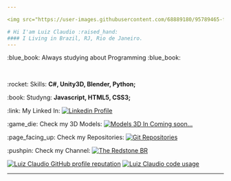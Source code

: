 ```yaml
---

<img src="https://user-images.githubusercontent.com/68889180/95789465-f429ee00-0cb3-11eb-8415-0ae6a8811bc1.png" alt="Cl-415 Plane 3D Modeled by me" width="350px" align="right"/>

# Hi I'am Luiz Claudio :raised_hand:
#### I Living in Brazil, RJ, Rio de Janeiro.
---
```

<p>:blue_book: Always studying about Programming :blue_book:</p>
<br>
 <p>:rocket: Skills: <strong>C#, Unity3D, Blender, Python;</strong> </p>
 <p>:book: Studyng: <strong>Javascript, HTML5, CSS3;</strong ></p>
 <p>:link: My Linked In: <a href="https://www.linkedin.com/in/luiz-claudio-b5b3b21b8/"><img src="https://img.shields.io/badge/-LinkedIn-blue" alt="Linkedin Profile" /></a> </p>
 <p>:game_die: Check my 3D Models: <a href="#"><img src="https://img.shields.io/badge/-Coming%20Soon-lightgrey" alt="Models 3D In Coming soon..." /></a> </p>
 <p>:page_facing_up: Check my Repositories: <a href="https://github.com/DinowSauron?tab=repositories"><img src="https://img.shields.io/badge/GitHub-Repositories-DarkGreen" alt="Git Repositories" /></a> </p>
 <p>:pushpin: Check my Channel: <a href="https://www.youtube.com/c/THERedstoneBR"><img src="https://img.shields.io/badge/Youtube-The%20Redstone%20BR-red" alt="The Redstone BR"/></a> </p>




<a href="https://github.com/DinowSauron"><img 
src="https://github-readme-stats.vercel.app/api?username=DinowSauron&icon_color=039f02&show_icons=true&theme=dracula&title_color=039f02&include_all_commits=true&count_private=true" alt="Luiz Claudio GitHub profile reputation"/></a>
<a href="https://github.com/DinowSauron"><img src="https://github-readme-stats.vercel.app/api/top-langs/?username=DinowSauron&layout=compact&card_width=300&title_color=039f02&theme=dracula" alt="Luiz Claudio code usage"/></a>
</p>

---

